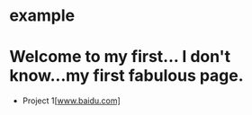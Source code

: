 # example

# Welcome to my first... I don't know...my first fabulous page.

* Project 1[www.baidu.com]
